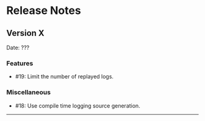 # Release Notes

## Version X

Date: ???

### Features

- #19: Limit the number of replayed logs.

### Miscellaneous

- #18: Use compile time logging source generation.

---


